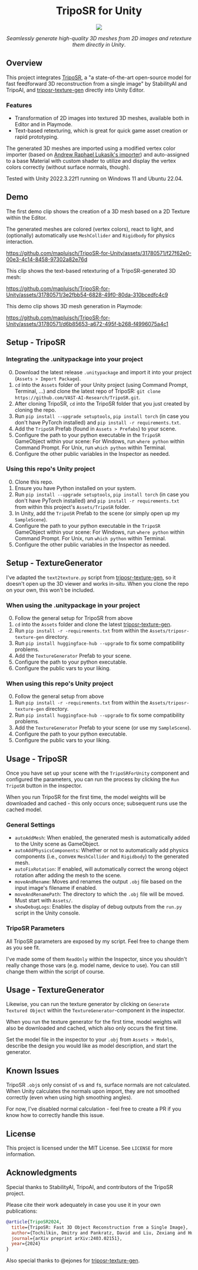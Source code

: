 <h1 align="center">TripoSR for Unity</h1>
<div align="center">
  <img src="https://github.com/mapluisch/TripoSR-for-Unity/assets/31780571/d305cb7f-4d4c-4e78-a8b4-19b25048d77b">
  <p><em>Seamlessly generate high-quality 3D meshes from 2D images and retexture them directly in Unity</em>.</p>
</div>

## Overview
This project integrates [TripoSR](https://github.com/VAST-AI-Research/TripoSR), a "a state-of-the-art open-source model for fast feedforward 3D reconstruction from a single image" by StabilityAI and TripoAI, and [triposr-texture-gen](https://github.com/ejones/triposr-texture-gen) directly into Unity Editor. 

### Features
- Transformation of 2D images into textured 3D meshes, available both in Editor and in Playmode.
- Text-based retexturing, which is great for quick game asset creation or rapid prototyping.

The generated 3D meshes are imported using a modified vertex color importer (based on [Andrew Raphael Lukasik's importer](https://gist.github.com/andrew-raphael-lukasik/3559728d022a4c96f491924f8285e1bf)) and auto-assigned to a base Material with custom shader to utilize and display the vertex colors correctly (without surface normals, though).

Tested with Unity 2022.3.22f1 running on Windows 11 and Ubuntu 22.04.

## Demo
The first demo clip shows the creation of a 3D mesh based on a 2D Texture within the Editor.

The generated meshes are colored (vertex colors), react to light, and (optionally) automatically use `MeshCollider` and `Rigidbody` for physics interaction.

https://github.com/mapluisch/TripoSR-for-Unity/assets/31780571/f27f62e0-00e3-4c14-8458-97302a82e76d

This clip shows the text-based retexturing of a TripoSR-generated 3D mesh:

https://github.com/mapluisch/TripoSR-for-Unity/assets/31780571/3e2fbb54-6828-49f0-80da-310bcedfc4c9

This demo clip shows 3D mesh generation in Playmode: 

https://github.com/mapluisch/TripoSR-for-Unity/assets/31780571/d6b85653-a672-495f-b268-f4996075a4c1


## Setup - TripoSR

### Integrating the .unitypackage into your project
0. Download the latest release `.unitypackage` and import it into your project (`Assets > Import Package`).
1. `cd` into the `Assets` folder of your Unity project (using Command Prompt, Terminal, ...) and clone the latest repo of TripoSR: `git clone https://github.com/VAST-AI-Research/TripoSR.git`.
2. After cloning TripoSR, `cd` into the TripoSR folder that you just created by cloning the repo.
3. Run `pip install --upgrade setuptools`, `pip install torch` (in case you don't have PyTorch installed) and `pip install -r requirements.txt`.
3. Add the `TripoSR` Prefab (found in `Assets > Prefabs`) to your scene.
4. Configure the path to your python executable in the `TripoSR` GameObject within your scene: For Windows, run `where python` within Command Prompt. For Unix, run `which python` within Terminal.
5. Configure the other public variables in the Inspector as needed.

### Using this repo's Unity project
0. Clone this repo.
1. Ensure you have Python installed on your system.
2. Run `pip install --upgrade setuptools`, `pip install torch` (in case you don't have PyTorch installed) and `pip install -r requirements.txt` from within this project's `Assets/TripoSR` folder.
3. In Unity, add the `TripoSR` Prefab to the scene (or simply open up my `SampleScene`).
4. Configure the path to your python executable in the `TripoSR` GameObject within your scene: For Windows, run `where python` within Command Prompt. For Unix, run `which python` within Terminal.
5. Configure the other public variables in the Inspector as needed.

## Setup - TextureGenerator
I've adapted the `text2texture.py` script from [triposr-texture-gen](https://github.com/ejones/triposr-texture-gen), so it doesn't open up the 3D viewer and works in-situ. When you clone the repo on your own, this won't be included.

### When using the .unitypackage in your project
0. Follow the general setup for TripoSR from above
1. `cd` into the `Assets` folder and clone the latest [triposr-texture-gen](https://github.com/ejones/triposr-texture-gen).
2. Run `pip install -r -requirements.txt` from within the `Assets/triposr-texture-gen` directory.
3. Run `pip install huggingface-hub --upgrade` to fix some compatibility problems.
4. Add the `TextureGenerator` Prefab to your scene.
5. Configure the path to your python executable.
6. Configure the public vars to your liking.

### When using this repo's Unity project
0. Follow the general setup from above
1. Run `pip install -r -requirements.txt` from within the `Assets/triposr-texture-gen` directory.
2. Run `pip install huggingface-hub --upgrade` to fix some compatibility problems.
3. Add the `TextureGenerator` Prefab to your scene (or use my `SampleScene`).
4. Configure the path to your python executable.
5. Configure the public vars to your liking.

   
## Usage - TripoSR
Once you have set up your scene with the `TripoSRForUnity` component and configured the parameters, you can run the process by clicking the `Run TripoSR` button in the inspector.

When you run TripoSR for the first time, the model weights will be downloaded and cached - this only occurs once; subsequent runs use the cached model.

### General Settings
- `autoAddMesh`: When enabled, the generated mesh is automatically added to the Unity scene as GameObject.
- `autoAddPhysicsComponents`: Whether or not to automatically add physics components (i.e., convex `MeshCollider` and `Rigidbody`) to the generated mesh.
- `autoFixRotation`: If enabled, will automatically correct the wrong object rotation after adding the mesh to the scene.
- `moveAndRename`: Moves and renames the output `.obj` file based on the input image's filename if enabled.
- `moveAndRenamePath`: The directory to which the `.obj` file will be moved. Must start with `Assets/`.
- `showDebugLogs`: Enables the display of debug outputs from the `run.py` script in the Unity console.

### TripoSR Parameters
All TripoSR parameters are exposed by my script. Feel free to change them as you see fit.

I've made some of them `ReadOnly` within the Inspector, since you shouldn't really change those vars (e.g. model name, device to use). You can still change them within the script of course.

## Usage - TextureGenerator
Likewise, you can run the texture generator by clicking on `Generate Textured Object` within the `TextureGenerator`-component in the inspector.

When you run the texture generator for the first time, model weights will also be downloaded and cached, which also only occurs the first time.

Set the model file in the inspector to your `.obj` from `Assets > Models`, describe the design you would like as model description, and start the generator.

## Known Issues
TripoSR `.obj`s only consist of `v`s and `f`s, surface normals are not calculated. When Unity calculates the normals upon import, they are not smoothed correctly (even when using high smoothing angles).

For now, I've disabled normal calculation - feel free to create a PR if you know how to correctly handle this issue.

## License
This project is licensed under the MIT License. See `LICENSE` for more information.

## Acknowledgments
Special thanks to StabilityAI, TripoAI, and contributors of the TripoSR project. 

Please cite their work adequately in case you use it in your own publications:

```BibTeX
@article{TripoSR2024,
  title={TripoSR: Fast 3D Object Reconstruction from a Single Image},
  author={Tochilkin, Dmitry and Pankratz, David and Liu, Zexiang and Huang, Zixuan and and Letts, Adam and Li, Yangguang and Liang, Ding and Laforte, Christian and Jampani, Varun and Cao, Yan-Pei},
  journal={arXiv preprint arXiv:2403.02151},
  year={2024}
}
```

Also special thanks to @ejones for [triposr-texture-gen](https://github.com/ejones/triposr-texture-gen).

